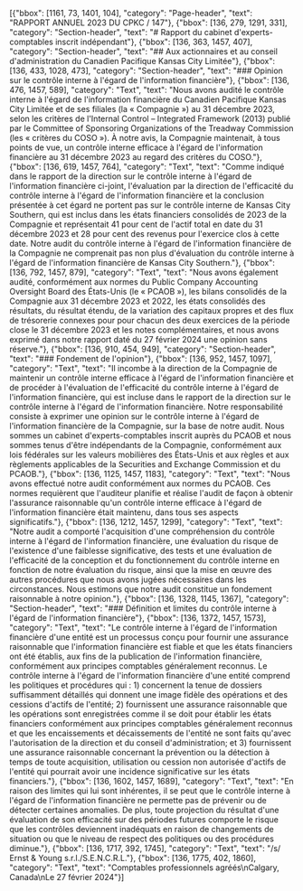[{"bbox": [1161, 73, 1401, 104], "category": "Page-header", "text": "RAPPORT ANNUEL 2023 DU CPKC / 147"}, {"bbox": [136, 279, 1291, 331], "category": "Section-header", "text": "# Rapport du cabinet d'experts-comptables inscrit indépendant"}, {"bbox": [136, 363, 1457, 407], "category": "Section-header", "text": "## Aux actionnaires et au conseil d'administration du Canadien Pacifique Kansas City Limitée"}, {"bbox": [136, 433, 1028, 473], "category": "Section-header", "text": "### Opinion sur le contrôle interne à l'égard de l'information financière"}, {"bbox": [136, 476, 1457, 589], "category": "Text", "text": "Nous avons audité le contrôle interne à l'égard de l'information financière du Canadien Pacifique Kansas City Limitée et de ses filiales (la « Compagnie ») au 31 décembre 2023, selon les critères de l'Internal Control – Integrated Framework (2013) publié par le Committee of Sponsoring Organizations of the Treadway Commission (les « critères du COSO »). À notre avis, la Compagnie maintenait, à tous points de vue, un contrôle interne efficace à l'égard de l'information financière au 31 décembre 2023 au regard des critères du COSO."}, {"bbox": [136, 619, 1457, 764], "category": "Text", "text": "Comme indiqué dans le rapport de la direction sur le contrôle interne à l'égard de l'information financière ci-joint, l'évaluation par la direction de l'efficacité du contrôle interne à l'égard de l'information financière et la conclusion présentée à cet égard ne portent pas sur le contrôle interne de Kansas City Southern, qui est inclus dans les états financiers consolidés de 2023 de la Compagnie et représentait 41 pour cent de l'actif total en date du 31 décembre 2023 et 28 pour cent des revenus pour l'exercice clos à cette date. Notre audit du contrôle interne à l'égard de l'information financière de la Compagnie ne comprenait pas non plus d'évaluation du contrôle interne à l'égard de l'information financière de Kansas City Southern."}, {"bbox": [136, 792, 1457, 879], "category": "Text", "text": "Nous avons également audité, conformément aux normes du Public Company Accounting Oversight Board des États-Unis (le « PCAOB »), les bilans consolidés de la Compagnie aux 31 décembre 2023 et 2022, les états consolidés des résultats, du résultat étendu, de la variation des capitaux propres et des flux de trésorerie connexes pour pour chacun des deux exercices de la période close le 31 décembre 2023 et les notes complémentaires, et nous avons exprimé dans notre rapport daté du 27 février 2024 une opinion sans réserve."}, {"bbox": [136, 910, 454, 949], "category": "Section-header", "text": "### Fondement de l'opinion"}, {"bbox": [136, 952, 1457, 1097], "category": "Text", "text": "Il incombe à la direction de la Compagnie de maintenir un contrôle interne efficace à l'égard de l'information financière et de procéder à l'évaluation de l'efficacité du contrôle interne à l'égard de l'information financière, qui est incluse dans le rapport de la direction sur le contrôle interne à l'égard de l'information financière. Notre responsabilité consiste à exprimer une opinion sur le contrôle interne à l'égard de l'information financière de la Compagnie, sur la base de notre audit. Nous sommes un cabinet d'experts-comptables inscrit auprès du PCAOB et nous sommes tenus d'être indépendants de la Compagnie, conformément aux lois fédérales sur les valeurs mobilières des États-Unis et aux règles et aux règlements applicables de la Securities and Exchange Commission et du PCAOB."}, {"bbox": [136, 1125, 1457, 1183], "category": "Text", "text": "Nous avons effectué notre audit conformément aux normes du PCAOB. Ces normes requièrent que l'auditeur planifie et réalise l'audit de façon à obtenir l'assurance raisonnable qu'un contrôle interne efficace à l'égard de l'information financière était maintenu, dans tous ses aspects significatifs."}, {"bbox": [136, 1212, 1457, 1299], "category": "Text", "text": "Notre audit a comporté l'acquisition d'une compréhension du contrôle interne à l'égard de l'information financière, une évaluation du risque de l'existence d'une faiblesse significative, des tests et une évaluation de l'efficacité de la conception et du fonctionnement du contrôle interne en fonction de notre évaluation du risque, ainsi que la mise en œuvre des autres procédures que nous avons jugées nécessaires dans les circonstances. Nous estimons que notre audit constitue un fondement raisonnable à notre opinion."}, {"bbox": [136, 1328, 1145, 1367], "category": "Section-header", "text": "### Définition et limites du contrôle interne à l'égard de l'information financière"}, {"bbox": [136, 1372, 1457, 1573], "category": "Text", "text": "Le contrôle interne à l'égard de l'information financière d'une entité est un processus conçu pour fournir une assurance raisonnable que l'information financière est fiable et que les états financiers ont été établis, aux fins de la publication de l'information financière, conformément aux principes comptables généralement reconnus. Le contrôle interne à l'égard de l'information financière d'une entité comprend les politiques et procédures qui : 1) concernent la tenue de dossiers suffisamment détaillés qui donnent une image fidèle des opérations et des cessions d'actifs de l'entité; 2) fournissent une assurance raisonnable que les opérations sont enregistrées comme il se doit pour établir les états financiers conformément aux principes comptables généralement reconnus et que les encaissements et décaissements de l'entité ne sont faits qu'avec l'autorisation de la direction et du conseil d'administration; et 3) fournissent une assurance raisonnable concernant la prévention ou la détection à temps de toute acquisition, utilisation ou cession non autorisée d'actifs de l'entité qui pourrait avoir une incidence significative sur les états financiers."}, {"bbox": [136, 1602, 1457, 1689], "category": "Text", "text": "En raison des limites qui lui sont inhérentes, il se peut que le contrôle interne à l'égard de l'information financière ne permette pas de prévenir ou de détecter certaines anomalies. De plus, toute projection du résultat d'une évaluation de son efficacité sur des périodes futures comporte le risque que les contrôles deviennent inadéquats en raison de changements de situation ou que le niveau de respect des politiques ou des procédures diminue."}, {"bbox": [136, 1717, 392, 1745], "category": "Text", "text": "/s/ Ernst & Young s.r.l./S.E.N.C.R.L."}, {"bbox": [136, 1775, 402, 1860], "category": "Text", "text": "Comptables professionnels agréés\nCalgary, Canada\nLe 27 février 2024"}]